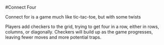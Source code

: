 #Connect Four

Connect for is a game much like tic-tac-toe, but with some twists

Players add checkers to the grid, trying to get four in a row, either in rows, columns, or diagonally.  Checkers will build up as the game progresses, leaving fewer moves and more potential traps.